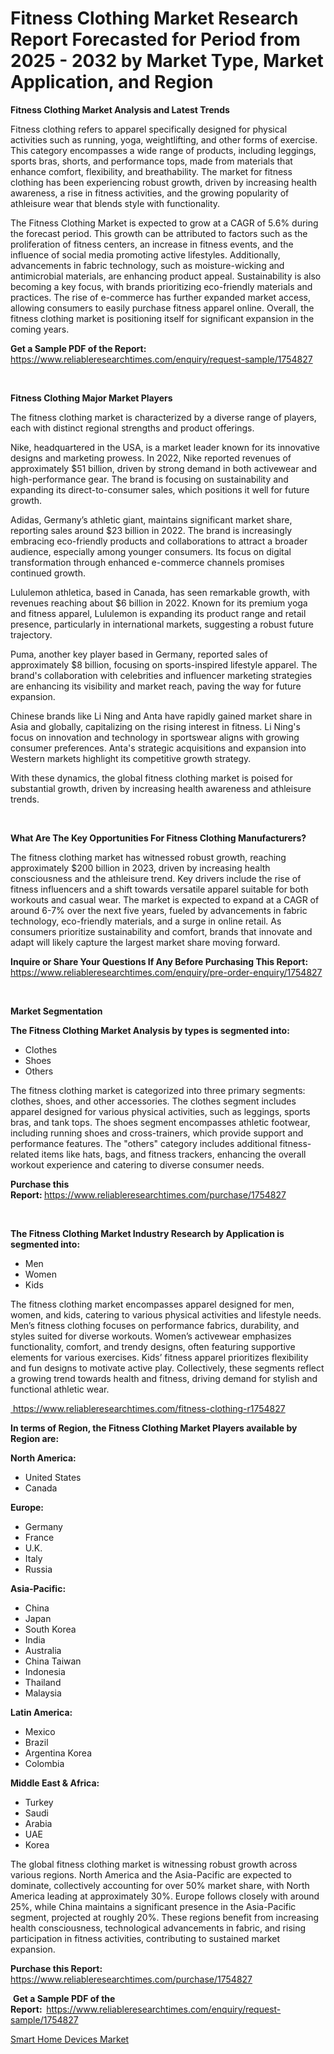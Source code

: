 <p><h1>Fitness Clothing Market Research Report Forecasted for Period from 2025 -  2032 by Market Type, Market Application, and Region</h1></p><p><strong>Fitness Clothing Market Analysis and Latest Trends</strong></p>
<p><p>Fitness clothing refers to apparel specifically designed for physical activities such as running, yoga, weightlifting, and other forms of exercise. This category encompasses a wide range of products, including leggings, sports bras, shorts, and performance tops, made from materials that enhance comfort, flexibility, and breathability. The market for fitness clothing has been experiencing robust growth, driven by increasing health awareness, a rise in fitness activities, and the growing popularity of athleisure wear that blends style with functionality.</p><p>The Fitness Clothing Market is expected to grow at a CAGR of 5.6% during the forecast period. This growth can be attributed to factors such as the proliferation of fitness centers, an increase in fitness events, and the influence of social media promoting active lifestyles. Additionally, advancements in fabric technology, such as moisture-wicking and antimicrobial materials, are enhancing product appeal. Sustainability is also becoming a key focus, with brands prioritizing eco-friendly materials and practices. The rise of e-commerce has further expanded market access, allowing consumers to easily purchase fitness apparel online. Overall, the fitness clothing market is positioning itself for significant expansion in the coming years.</p></p>
<p><strong>Get a Sample PDF of the Report:&nbsp;</strong> <a href="https://www.reliableresearchtimes.com/enquiry/request-sample/1754827?utm_campaign=1420&utm_medium=2&utm_source=Github&utm_content=ia&utm_term=07022025&utm_id=fitness-clothing">https://www.reliableresearchtimes.com/enquiry/request-sample/1754827</a></p>
<p>&nbsp;</p>
<p><strong>Fitness Clothing Major Market Players</strong></p>
<p><p>The fitness clothing market is characterized by a diverse range of players, each with distinct regional strengths and product offerings. </p><p>Nike, headquartered in the USA, is a market leader known for its innovative designs and marketing prowess. In 2022, Nike reported revenues of approximately $51 billion, driven by strong demand in both activewear and high-performance gear. The brand is focusing on sustainability and expanding its direct-to-consumer sales, which positions it well for future growth.</p><p>Adidas, Germany’s athletic giant, maintains significant market share, reporting sales around $23 billion in 2022. The brand is increasingly embracing eco-friendly products and collaborations to attract a broader audience, especially among younger consumers. Its focus on digital transformation through enhanced e-commerce channels promises continued growth.</p><p>Lululemon athletica, based in Canada, has seen remarkable growth, with revenues reaching about $6 billion in 2022. Known for its premium yoga and fitness apparel, Lululemon is expanding its product range and retail presence, particularly in international markets, suggesting a robust future trajectory.</p><p>Puma, another key player based in Germany, reported sales of approximately $8 billion, focusing on sports-inspired lifestyle apparel. The brand's collaboration with celebrities and influencer marketing strategies are enhancing its visibility and market reach, paving the way for future expansion.</p><p>Chinese brands like Li Ning and Anta have rapidly gained market share in Asia and globally, capitalizing on the rising interest in fitness. Li Ning's focus on innovation and technology in sportswear aligns with growing consumer preferences. Anta's strategic acquisitions and expansion into Western markets highlight its competitive growth strategy.</p><p>With these dynamics, the global fitness clothing market is poised for substantial growth, driven by increasing health awareness and athleisure trends.</p></p>
<p>&nbsp;</p>
<p><strong>What Are The Key Opportunities For Fitness Clothing Manufacturers?</strong></p>
<p><p>The fitness clothing market has witnessed robust growth, reaching approximately $200 billion in 2023, driven by increasing health consciousness and the athleisure trend. Key drivers include the rise of fitness influencers and a shift towards versatile apparel suitable for both workouts and casual wear. The market is expected to expand at a CAGR of around 6-7% over the next five years, fueled by advancements in fabric technology, eco-friendly materials, and a surge in online retail. As consumers prioritize sustainability and comfort, brands that innovate and adapt will likely capture the largest market share moving forward.</p></p>
<p><strong>Inquire or Share Your Questions If Any Before Purchasing This Report:</strong> <a href="https://www.reliableresearchtimes.com/enquiry/pre-order-enquiry/1754827?utm_campaign=1420&utm_medium=2&utm_source=Github&utm_content=ia&utm_term=07022025&utm_id=fitness-clothing">https://www.reliableresearchtimes.com/enquiry/pre-order-enquiry/1754827</a></p>
<p>&nbsp;</p>
<p><strong>Market Segmentation</strong></p>
<p><strong>The Fitness Clothing Market Analysis by types is segmented into:</strong></p>
<p><ul><li>Clothes</li><li>Shoes</li><li>Others</li></ul></p>
<p><p>The fitness clothing market is categorized into three primary segments: clothes, shoes, and other accessories. The clothes segment includes apparel designed for various physical activities, such as leggings, sports bras, and tank tops. The shoes segment encompasses athletic footwear, including running shoes and cross-trainers, which provide support and performance features. The "others" category includes additional fitness-related items like hats, bags, and fitness trackers, enhancing the overall workout experience and catering to diverse consumer needs.</p></p>
<p><strong>Purchase this Report:&nbsp;</strong><a href="https://www.reliableresearchtimes.com/purchase/1754827?utm_campaign=1420&utm_medium=2&utm_source=Github&utm_content=ia&utm_term=07022025&utm_id=fitness-clothing">https://www.reliableresearchtimes.com/purchase/1754827</a></p>
<p>&nbsp;</p>
<p><strong>The Fitness Clothing Market Industry Research by Application is segmented into:</strong></p>
<p><ul><li>Men</li><li>Women</li><li>Kids</li></ul></p>
<p><p>The fitness clothing market encompasses apparel designed for men, women, and kids, catering to various physical activities and lifestyle needs. Men’s fitness clothing focuses on performance fabrics, durability, and styles suited for diverse workouts. Women’s activewear emphasizes functionality, comfort, and trendy designs, often featuring supportive elements for various exercises. Kids’ fitness apparel prioritizes flexibility and fun designs to motivate active play. Collectively, these segments reflect a growing trend towards health and fitness, driving demand for stylish and functional athletic wear.</p></p>
<p><a href="https://www.reliableresearchtimes.com/fitness-clothing-r1754827?utm_campaign=1420&utm_medium=2&utm_source=Github&utm_content=ia&utm_term=07022025&utm_id=fitness-clothing">&nbsp;https://www.reliableresearchtimes.com/fitness-clothing-r1754827</a></p>
<p><strong>In terms of Region, the Fitness Clothing Market Players available by Region are:</strong></p>
<p>
    <p> <strong> North America: </strong>
        <ul>
            <li>United States</li>
            <li>Canada</li>
        </ul>
        </p> 
    <p> <strong> Europe: </strong>
        <ul>
            <li>Germany</li>
            <li>France</li>
            <li>U.K.</li>
            <li>Italy</li>
            <li>Russia</li>
        </ul>
        </p> 
    <p> <strong> Asia-Pacific: </strong>
        <ul>
            <li>China</li>
            <li>Japan</li>
            <li>South Korea</li>
            <li>India</li>
            <li>Australia</li>
            <li>China Taiwan</li>
            <li>Indonesia</li>
            <li>Thailand</li>
            <li>Malaysia</li>
        </ul>
        </p> 
    <p> <strong> Latin America: </strong>
        <ul>
            <li>Mexico</li>
            <li>Brazil</li>
            <li>Argentina Korea</li>
            <li>Colombia</li>
        </ul>
        </p> 
    <p> <strong> Middle East & Africa: </strong>
        <ul>
            <li>Turkey</li>
            <li>Saudi</li>
            <li>Arabia</li>
            <li>UAE</li>
            <li>Korea</li>
        </ul>
    </p>
    </p>
<p><p>The global fitness clothing market is witnessing robust growth across various regions. North America and the Asia-Pacific are expected to dominate, collectively accounting for over 50% market share, with North America leading at approximately 30%. Europe follows closely with around 25%, while China maintains a significant presence in the Asia-Pacific segment, projected at roughly 20%. These regions benefit from increasing health consciousness, technological advancements in fabric, and rising participation in fitness activities, contributing to sustained market expansion.</p></p>
<p><strong>Purchase this Report: </strong><a href="https://www.reliableresearchtimes.com/purchase/1754827?utm_campaign=1420&utm_medium=2&utm_source=Github&utm_content=ia&utm_term=07022025&utm_id=fitness-clothing">https://www.reliableresearchtimes.com/purchase/1754827</a></p>
<p>&nbsp;<strong>Get a Sample PDF of the Report:&nbsp;&nbsp;</strong><a href="https://www.reliableresearchtimes.com/enquiry/request-sample/1754827?utm_campaign=1420&utm_medium=2&utm_source=Github&utm_content=ia&utm_term=07022025&utm_id=fitness-clothing">https://www.reliableresearchtimes.com/enquiry/request-sample/1754827</a></p>
<p><strong></strong></p>
<p><p><a href="https://github.com/ryanbell8967/Market-Research-Report-List-1/blob/main/smart-home-devices-market.md?utm_campaign=1420&utm_medium=2&utm_source=Github&utm_content=ia&utm_term=07022025&utm_id=fitness-clothing">Smart Home Devices Market</a></p></p>